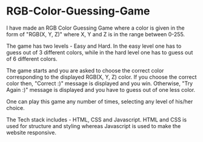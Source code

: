 # RGB-Color-Guessing-Game

I have made an RGB Color Guessing Game where a color is given in the form of "RGB(X, Y, Z)" where X, Y and Z is in the range between 0-255.

The game has two levels - Easy and Hard. In the easy level one has to guess out of 3 different colors, while in the hard level one has to guess out of 6 different colors.

The game starts and you are asked to choose the correct color corresponding to the displayed RGB(X, Y, Z) color. If you choose the correct color then, "Correct :)" message is displayed and you win. Otherwise, "Try Again :)" message is displayed and you have to guess out of one less color. 

One can play this game any number of times, selecting any level of his/her choice.

The Tech stack includes - HTML, CSS and Javascript. HTML and CSS is used for structure and styling whereas Javascript is used to make the website responsive. 
